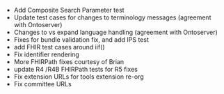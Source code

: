 * Add Composite Search Parameter test
* Update test cases for changes to terminology messages (agreement with Ontoserver)
* Changes to vs expand language handling (agreement with Ontoserver)
* Fixes for bundle validation fix, and add IPS test
* add FHIR test cases around iif()
* Fix identifier rendering
* More FHIRPath fixes courtesy of Brian
* update R4 /R4B FHIRPath tests for R5 fixes
* Fix extension URLs for tools extension re-org
* Fix committee URLs
